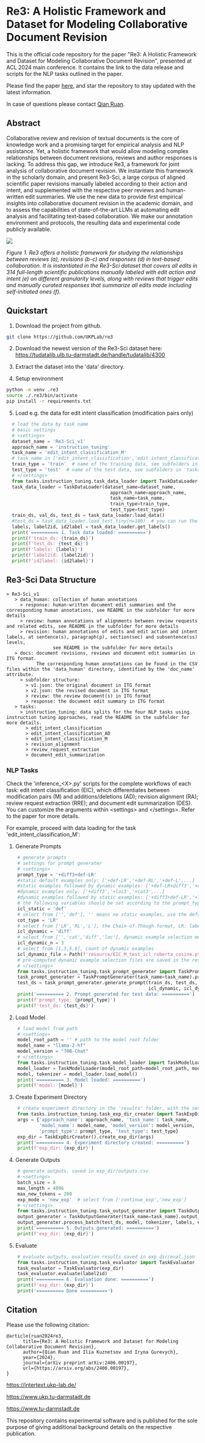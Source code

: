 # Re3: A Holistic Framework and Dataset for Modeling Collaborative Document Revision
This is the official code repository for the paper "Re3: A Holistic Framework and Dataset for Modeling Collaborative Document Revision", presented at ACL 2024 main conference. It contains the link to the data release and scripts for the NLP tasks outlined in the paper.

Please find the paper [here](https://arxiv.org/abs/2406.00197), and star the repository to stay updated with the latest information.

In case of questions please contact [Qian Ruan](mailto:ruan@ukp.tu-darmstadt.de).

## Abstract
Collaborative review and revision of textual documents is the core of knowledge work and a promising target for empirical analysis and NLP assistance. Yet, a holistic framework that would allow modeling complex relationships between document revisions, reviews and author responses is lacking. To address this gap, we introduce Re3, a framework for joint analysis of collaborative document revision. We instantiate this framework in the scholarly domain, and present Re3-Sci, a large corpus of aligned scientific paper revisions manually labeled according to their action and intent, and supplemented with the respective peer reviews and human-written edit summaries. We use the new data to provide first empirical insights into collaborative document revision in the academic domain, and to assess the capabilities of state-of-the-art LLMs at automating edit analysis and facilitating text-based collaboration. We make our annotation environment and protocols, the resulting data and experimental code publicly available. 

![](/resource/re3.png)

*Figure 1. Re3 offers a holistic framework for studying the relationships between reviews (a), revisions (b-c) and responses (d) in text-based collaboration. It is instantiated in the Re3-Sci dataset that covers all edits in 314 full-length scientific publications manually labeled with edit action and intent (e) on different granularity levels, along with reviews that trigger edits and manually curated responses that summarize all edits made including self-initiated ones (f).*

## Quickstart
1. Download the project from github.
```bash
git clone https://github.com/UKPLab/re3
```

2. Download the newest version of the Re3-Sci dataset here: https://tudatalib.ulb.tu-darmstadt.de/handle/tudatalib/4300

3. Extract the dataset into the 'data' directory.

4. Setup environment
```bash
python -m venv .re3
source ./.re3/bin/activate
pip install -r requirements.txt
```   
5. Load e.g. the data for edit intent classification (modification pairs only)
```python
  # load the data by task name
  # basic settings
  # <settings>
  dataset_name = 'Re3-Sci_v1'
  approach_name = 'instruction_tuning'
  task_name = 'edit_intent_classification_M' 
  # task_name in ['edit_intent_classification','edit_intent_classification_M','edit_intent_classification_AD', 'revision_alignment','review_request_extraction']
  train_type = 'train'  # name of the training data, see subfolders in 'tasks' of the dataset
  test_type = 'test'  # name of the test data, see subfolders in 'tasks' of the dataset
  # </settings>
  from tasks.instruction_tuning.task_data_loader import TaskDataLoader
  task_data_loader = TaskDataLoader(dataset_name=dataset_name,
                                      approach_name=approach_name,
                                      task_name=task_name,
                                      train_type=train_type,
                                      test_type=test_type)
  train_ds, val_ds, test_ds = task_data_loader.load_data()
  #test_ds = task_data_loader.load_test_tiny(n=100)  # you can run the code with a smaller test set of n samples for debugging
  labels, label2id, id2label = task_data_loader.get_labels()
  print('========== 1. Task data loaded: ==========')
  print(f'train_ds: {train_ds}')
  print(f'test_ds: {test_ds}')
  print(f'labels: {labels}')
  print(f'label2id: {label2id}')
  print(f'id2label: {id2label}')
```

## Re3-Sci Data Structure
```    
> Re3-Sci_v1
   > data_human: collection of human annotations
     > response: human-written document edit summaries and the corresponding human annotations, see README in the subfolder for more details
     > review: human annotations of alignments between review requests and related edits, see README in the subfolder for more details
     > revision: human annotations of edits and edit action and intent labels, at sentence(s), paragraph(p), section(sec) and subsentence(ss) levels, 
                 see README in the subfolder for more details
   > docs: document revisions, reviews and document edit summaries in ITG format. 
           The corresponding human annotations can be found in the CSV files within the 'data_human' directory, identified by the 'doc_name' attribute.
     > subfolder structure:
       > v1.json: the original document in ITG format
       > v2.json: the revised document in ITG format
       > review: the review document(s) in ITG format
       > response: the document edit summary in ITG format
   > tasks: 
     > instruction_tuning: data splits for the four NLP tasks using instruction tuning approaches, read the README in the subfolder for more details.
       > edit_intent_classification
       > edit_intent_classification_AD
       > edit_intent_classification_M
       > revision_alignment
       > review_request_extraction
       > document_edit_summarization
```    

### NLP Tasks
Check the 'inference_\<X\>.py' scripts for the complete workflows of each task: edit intent classification (EIC), which differentiates between modification pairs (M) and additions/deletions (AD); revision alignment (RA); review request extraction (RRE); and document edit summarization (DES). You can customize the arguments within \<settings\> and \</settings\>. Refer to the paper for more details.

For example, proceed with data loading for the task 'edit_intent_classification_M':

1. Generate Prompts

```python
    # generate prompts
    # settings for prompt generater
    # <settings>
    prompt_type = '+diff3+def-LR'
    #static default examples only: ['+def-LR','+def-RL','+def-L',...]
    #static examples followed by dynamic examples: ['+def-LR+diff3','+def-RL+loc3','+def-L+cat3',...]
    #dynamic examples only: ['+diff3','+loc3','+cat3',...]
    #dynamic examples followed by static examples: ['+diff3+def-LR','+loc3+def-LR','+cat3+def-LR',...]
    # the following variables should be set according to the prompt_type
    icl_static = 'def'  
    # select from ['','def'], '' means no static examples, use the default examples in tasks/instruction_tuning/<task_name>/prompt_utils.py
    cot_type = 'LR'  
    # select from ['LR','RL','L'], the Chain-of-Though format, LR: label followed by rational, RL: rational followed by label, L:label only
    icl_dynamic = 'diff'  
    # select from ['','cat','diff','loc'], dynamic example selection method, '' means no dynamic examples
    icl_dynamic_n = 3  
    # select from [1,3,5,8], count of dynamic examples
    icl_dynamic_file = Path(f'resource/EIC_M_test_icl_roberta_cosine.pt') 
    # pre-computed dynamic example selection files are saved in the resource folder
    # </settings>
    from tasks.instruction_tuning.task_prompt_generater import TaskPromptGenerater
    task_prompt_generater = TaskPromptGenerater(task_name=task_name).prompt_generater
    test_ds = task_prompt_generater.generate_prompt(train_ds, test_ds, prompt_type, icl_static, cot_type,
                                                    icl_dynamic, icl_dynamic_n, icl_dynamic_file)
    print('========== 2. Prompt generated for test data: ==========')
    print(f'prompt_type: {prompt_type}')
    print(f'test_ds: {test_ds}')
```
2. Load Model

```python
    # load model from path
    # <settings>
    model_root_path = '' # path to the model root folder
    model_name = "llama-2-hf"
    model_version = "70B-Chat"
    # </settings>
    from tasks.instruction_tuning.task_model_loader import TaskModelLoader
    model_loader = TaskModelLoader(model_root_path=model_root_path, model_name=model_name, model_version=model_version)
    model, tokenizer = model_loader.load_model()
    print('========== 3. Model loaded: ==========')
    print(f'model: {model}')
```

3. Create Experiment Directory

```python
    # create experiment directory in the 'results' folder, with the settings above
    from tasks.instruction_tuning.task_exp_dir_creater import TaskExpDirCreater
    args = {'approach_name': approach_name, 'task_name': task_name,
            'model_name': model_name, 'model_version': model_version,
            'prompt_type': prompt_type, 'test_type': test_type}
    exp_dir = TaskExpDirCreater().create_exp_dir(args)
    print('========== 4. Experiment directory created: ==========')
    print(f'exp_dir: {exp_dir}')
```
4. Generate Outputs

```python
    # generate outputs, saved in exp_dir/outputs.csv
    # <settings>
    batch_size = 8
    max_length = 4096
    max_new_tokens = 200
    exp_mode = 'new_exp'  # select from ['continue_exp','new_exp']
    # </settings>
    from tasks.instruction_tuning.task_output_generater import TaskOutputGenerater
    output_generater = TaskOutputGenerater(task_name=task_name).output_generater
    output_generater.process_batch(test_ds, model, tokenizer, labels, exp_mode, exp_dir, batch_size, max_length, max_new_tokens)
    print('========== 5. Outputs generated: ==========')
    print(f'exp_dir: {exp_dir}')
```
5. Evaluate

```python
    # evaluate outputs, evaluation results saved in exp_dir/eval.json
    from tasks.instruction_tuning.task_evaluator import TaskEvaluator
    task_evaluator = TaskEvaluator(exp_dir)
    task_evaluator.evaluate(label2id)
    print('========== 6. Evaluation done: ==========')
    print(f'exp_dir: {exp_dir}')
    print('========== Done ==========')
```

## Citation

Please use the following citation:

```
@article{ruan2024re3,
      title={Re3: A Holistic Framework and Dataset for Modeling Collaborative Document Revision},
      author={Qian Ruan and Ilia Kuznetsov and Iryna Gurevych},
      year={2024},
      journal={arXiv preprint arXiv:2406.00197},
      url={https://arxiv.org/abs/2406.00197},
}
```

<https://intertext.ukp-lab.de/>

<https://www.ukp.tu-darmstadt.de>

<https://www.tu-darmstadt.de>


This repository contains experimental software and is published for the sole purpose of giving additional background details on the respective publication.
